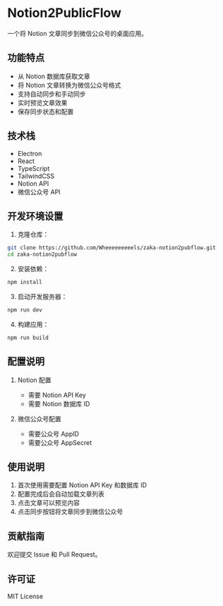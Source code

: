 # Notion2PublicFlow

一个将 Notion 文章同步到微信公众号的桌面应用。

## 功能特点

- 从 Notion 数据库获取文章
- 将 Notion 文章转换为微信公众号格式
- 支持自动同步和手动同步
- 实时预览文章效果
- 保存同步状态和配置

## 技术栈

- Electron
- React
- TypeScript
- TailwindCSS
- Notion API
- 微信公众号 API

## 开发环境设置

1. 克隆仓库：
```bash
git clone https://github.com/Wheeeeeeeeels/zaka-notion2pubflow.git
cd zaka-notion2pubflow
```

2. 安装依赖：
```bash
npm install
```

3. 启动开发服务器：
```bash
npm run dev
```

4. 构建应用：
```bash
npm run build
```

## 配置说明

1. Notion 配置
   - 需要 Notion API Key
   - 需要 Notion 数据库 ID

2. 微信公众号配置
   - 需要公众号 AppID
   - 需要公众号 AppSecret

## 使用说明

1. 首次使用需要配置 Notion API Key 和数据库 ID
2. 配置完成后会自动加载文章列表
3. 点击文章可以预览内容
4. 点击同步按钮将文章同步到微信公众号

## 贡献指南

欢迎提交 Issue 和 Pull Request。

## 许可证

MIT License